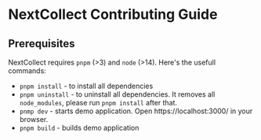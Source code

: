 # NextCollect Contributing Guide

## Prerequisites

NextCollect requires `pnpm` (>3) and `node` (>14). Here's the usefull commands:

* `pnpm install` - to install all dependencies
* `pnpm uninstall` - to uninstall all dependencies. It removes all `node_modules`, please 
run `pnpm install` after that.
* `pnmp dev` - starts demo application. Open https://localhost:3000/ in your browser.
* `pnpm build` - builds demo application
